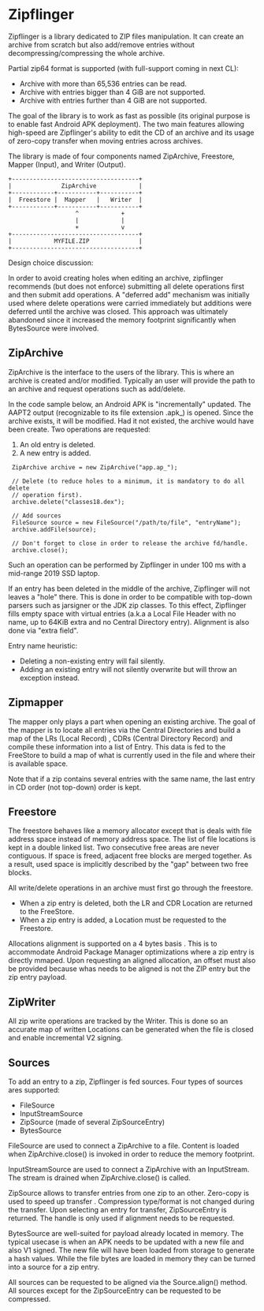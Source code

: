 # Zipflinger

Zipflinger is a library dedicated to ZIP files manipulation. It can create an archive from scratch
but also add/remove entries without decompressing/compressing the whole archive.

Partial zip64 format is supported (with full-support coming in next CL):
   - Archive with more than 65,536 entries can be read.
   - Archive with entries bigger than 4 GiB are not supported.
   - Archive with entries further than 4 GiB are not supported.

The goal of the library is to work as fast as possible (its original purpose is to enable fast
Android APK deployment). The two main features allowing high-speed are Zipflinger's ability to
edit the CD of an archive and its usage of zero-copy transfer when moving entries across archives.

The library is made of four components named ZipArchive, Freestore, Mapper (Input), and Writer
(Output).

```
+------------------------------------+
|              ZipArchive            |
+------------+-----------+-----------+
|  Freestore |  Mapper   |   Writer  |
+------------+-----------+-----------+
                   ^            +
                   |            |
                   +            v
+------------------------------------+
|            MYFILE.ZIP              |
+------------------------------------+
```

Design choice discussion:

In order to avoid creating holes when editing an archive, zipflinger recommends (but does not enforce) submitting all delete operations first and then submit add operations. A "deferred add" mechanism was initially used where
delete operations were carried immediately but additions were deferred until the archive was closed.
This approach was ultimately abandoned since it increased the memory footprint significantly when 
BytesSource were involved.

## ZipArchive
ZipArchive is the interface to the users of the library. This is where an archive is created and/or
modified. Typically an user will provide the path to an archive and request operations such as
add/delete.

In the code sample below, an Android APK is "incrementally" updated. The AAPT2 output (recognizable 
to its file extension .apk_) is opened. Since the archive exists, it will be modified. Had it not
existed, the archive would have been create. Two operations are requested:

1. An old entry is deleted.
2. A new entry is added.

```
 ZipArchive archive = new ZipArchive("app.ap_");

 // Delete (to reduce holes to a minimum, it is mandatory to do all delete
 // operation first).
 archive.delete("classes18.dex");

 // Add sources
 FileSource source = new FileSource("/path/to/file", "entryName");
 archive.addFile(source);

 // Don't forget to close in order to release the archive fd/handle.
 archive.close();
```

Such an operation can be performed by Zipflinger in under 100 ms with a mid-range 2019 SSD laptop.

If an entry has been deleted
in the middle of the archive, Zipflinger will not leaves a "hole" there. This is done in order to be
compatible with top-down parsers such as jarsigner or the JDK zip classes. To this effect, 
Zipflinger fills empty space with virtual entries (a.k.a a Local File Header with no name, up to 
64KiB extra and no Central Directory entry). Alignment is also done via "extra field".

Entry name heuristic:
- Deleting a non-existing entry will fail silently.
- Adding an existing entry will not silently overwrite but will throw an exception instead.

## Zipmapper
The mapper only plays a part when opening an existing archive. The goal of the mapper is to locate
all entries via the Central Directories and build a map of the LRs (Local Record) , CDRs
(Central Directory Record) and compile these information into a list of Entry. This data is fed to
the FreeStore to build a map of what is currently used in the file and where their is available
space.

Note that if a zip contains several entries with the same name, the last entry in CD order
(not top-down) order is kept.

## Freestore
The freestore behaves like a memory allocator except that is deals with file address space instead
of memory address space. The list of file locations is kept in a double linked list. Two consecutive
free areas are never contiguous. If space is freed, adjacent free blocks are merged together. As a
result, used space is implicitly described by the "gap" between two free blocks.

All write/delete operations in an archive must first go through the freestore.
- When a zip entry is deleted, both the LR and CDR Location are returned to the FreeStore. 
- When a zip entry is added, a Location must be requested to the Freestore.

Allocations alignment is supported on a 4 bytes basis . This is to accommodate Android Package 
Manager optimizations where a zip entry is directly mmaped. Upon requesting an aligned allocation,
an offset must also be provided because whas needs to be aligned is not the ZIP entry but the
zip entry payload.

## ZipWriter
All zip write operations are tracked by the Writer. This is done so an accurate map of written
Locations can be generated when the file is closed and enable incremental V2 signing.

## Sources
To add an entry to a zip, Zipflinger is fed sources. Four types of sources ares supported:

- FileSource
- InputStreamSource
- ZipSource (made of several ZipSourceEntry)
- BytesSource

FileSource are used to connect a ZipArchive to a file. Content is loaded when ZipArchive.close() is
invoked in order to reduce the memory footprint.

InputStreamSource are used to connect a ZipArchive with an InputStream. The stream is drained when
ZipArchive.close() is called.

ZipSource allows to transfer entries from one zip to an other. Zero-copy is used to speed up transfer
. Compression type/format is not changed during the transfer. Upon selecting an entry for transfer,
ZipSourceEntry is returned. The handle is only used if alignment needs to be requested.

BytesSource are well-suited for payload already located in memory. The typical usecase is when an
APK needs to be updated with a new file and also V1 signed. The new file will have been loaded from
storage to generate a hash values. While the file bytes are loaded in memory they can be turned into
a source for a zip entry.

All sources can be requested to be aligned via the Source.align() method. All sources except for the
ZipSourceEntry can be requested to be compressed.